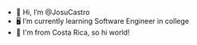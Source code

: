 - 👋 Hi, I’m @JosuCastro
- 🖥️ I’m currently learning Software Engineer in college
- 🌴 I'm from Costa Rica, so hi world!

<!---
JosuCastro/JosuCastro is a ✨ special ✨ repository because its `README.md` (this file) appears on your GitHub profile.
You can click the Preview link to take a look at your changes.
--->
